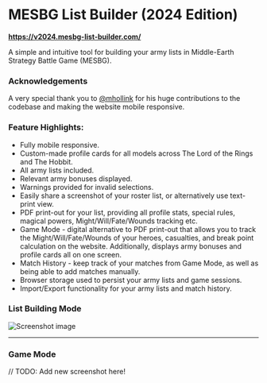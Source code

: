 # MESBG List Builder (2024 Edition)

**https://v2024.mesbg-list-builder.com/**

A simple and intuitive tool for building your army lists in Middle-Earth Strategy Battle Game (MESBG).

### Acknowledgements

A very special thank you to [@mhollink](https://github.com/mhollink) for his huge contributions to the codebase and making the website mobile responsive.

### Feature Highlights:

- Fully mobile responsive.
- Custom-made profile cards for all models across The Lord of the Rings and The Hobbit.
- All army lists included.
- Relevant army bonuses displayed.
- Warnings provided for invalid selections.
- Easily share a screenshot of your roster list, or alternatively use text-print view.
- PDF print-out for your list, providing all profile stats, special rules, magical powers, Might/Will/Fate/Wounds tracking etc.
- Game Mode - digital alternative to PDF print-out that allows you to track the Might/Will/Fate/Wounds of your heroes, casualties, and break point calculation on the website. Additionally, displays army bonuses and profile cards all on one screen.
- Match History - keep track of your matches from Game Mode, as well as being able to add matches manually.
- Browser storage used to persist your army lists and game sessions.
- Import/Export functionality for your army lists and match history.

### List Building Mode

![Screenshot image](https://pasteimg.com/images/2024/12/18/01.png)

---

### Game Mode

// TODO: Add new screenshot here!
